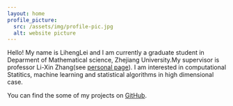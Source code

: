 ```yaml
---
layout: home
profile_picture:
  src: /assets/img/profile-pic.jpg
  alt: website picture
---
```


<p>
  Hello! My name is LihengLei and I am currently a graduate student in Deparment of Mathematical science, Zhejiang University.My supervisor is professor Li-Xin Zhang(see <a href="https://person.zju.edu.cn/stazlx"> personal page</a>). I am interested in computational Statitics, machine learning and statistical algorithms in high dimensional case. 
   <!-- <a href="http://dangrover.com">website</a>. -->
</p>

<p>
  You can find the some of my projects on <a href="https://github.com/lihlei">GitHub</a>.
</p>

